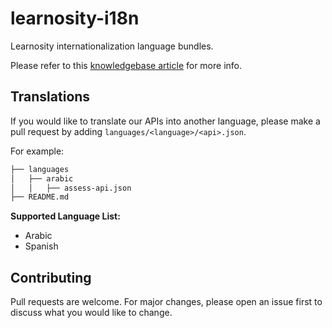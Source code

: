 # learnosity-i18n
Learnosity internationalization language bundles.

Please refer to this [knowledgebase article](https://help.learnosity.com/hc/en-us/articles/360000758697-Internationalizing-and-Localizing-the-Assessment-Experience) for more info.

## Translations

If you would like to translate our APIs into another language, please make a pull request by adding `languages/<language>/<api>.json`.

For example:

```bash
├── languages
│   ├── arabic
│   │   ├── assess-api.json
├── README.md
```

**Supported Language List:**
- Arabic
- Spanish

## Contributing
Pull requests are welcome. For major changes, please open an issue first to discuss what you would like to change.
